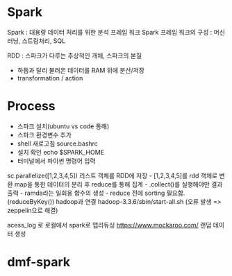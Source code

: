 # Spark
Spark : 대용량 데이터 처리를 위한 분석 프레임 워크 
Spark 프레임 워크의 구성 : 머신러닝, 스트림처리, SQL

RDD : 스파크가 다루는 추상적인 개체, 스파크의 본질
- 하둡과 달리 불러온 데이터를 RAM 위에 분산/저장
- transformation / action


# Process
- 스파크 설치(ubuntu vs code 통해)
- 스파크 환경변수 추가
- shell 새로고침 source.bashrc
- 설치 확인 echo $SPARK_HOME
- 터미널에서 파이썬 명령어 입력

sc.parallelize([1,2,3,4,5]) 리스트 객체를 RDD에 저장
    - [1,2,3,4,5]를 rdd 객체로 변환
map을 통한 데이터의 분리 후 reduce를 통해 집계
    - .collect()를 실행해야만 결과 출력
    - ramda라는 일회용 함수의 생성
    - reduce 전에 sorting 필요함. (reduceByKey())
hadoop과 연결 hadoop-3.3.6/sbin/start-all.sh
(오류 발생 => zeppelin으로 해결)

acess_log 로 로컬에서 spark로 맵리듀싱
https://www.mockaroo.com/ 랜덤 데이터 생성 
# dmf-spark
